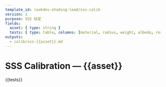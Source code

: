 ```yaml
---
template_id: lookdev-shading-lead/sss-calib
version: 1
purpose: SSS 标定
fields:
  asset: { type: string }
  tests: { type: table, columns: [material, radius, weight, albedo, result] }
outputs:
  - calib/sss-{{asset}}.md
---
```


# SSS Calibration — {{asset}}

{{tests}}
